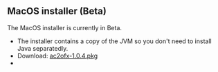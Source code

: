 ## MacOS installer (Beta)

The MacOS installer is currently in Beta.

* The installer contains a copy of the JVM so you don't need to install Java separatedly.
* Download: [ac2ofx-1.0.4.pkg](https://bitbucket.org/hleofxquotesteam/dist-applecardstmt/downloads/ac2ofx-1.0.4.pkg)
* 

